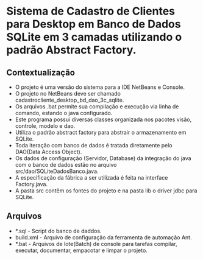 # Sistema de Cadastro de Clientes para Desktop em Banco de Dados SQLite em 3 camadas utilizando o padrão Abstract Factory.

## Contextualização

 - O projeto é uma versão do sistema para a IDE NetBeans e Console.<br> 
 - O projeto no NetBeans deve ser chamado cadastrocliente_desktop_bd_dao_3c_sqlite.<br>
 - Os arquivos .bat permite sua compilação e execução via linha de comando, estando o java configurado.<br>
 - Este programa possui diversas classes organizada nos pacotes visão, controle, modelo e dao.<br>
 - Utiliza o padrão abstract factory para abstrair o armazenamento em SQLite.
 - Toda iteração com banco de dados é tratada diretamente pelo DAO(Data Access Object).<br>
 - Os dados de configuração (Servidor, Database) da integração do java com o banco de dados estão no arquivo src/dao/SQLiteDadosBanco.java.<br>
 - A especificação da fábrica a ser utilizada é feita na interface Factory.java.
  - A pasta src contêm os fontes do projeto e na pasta  lib o driver jdbc para SQLite.<br>

## Arquivos

- *.sql - Script do banco de daddos.
- build.xml - Arquivo de configuração da ferramenta de automação Ant.
- *.bat - Arquivos de lote(Batch) de console para tarefas compilar, executar, documentar, empacotar e limpar o projeto.
